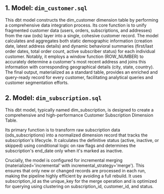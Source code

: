 ## 1. Model: `dim_customer.sql`

This dbt model constructs the dim_customer dimension table by performing a comprehensive data integration process. Its core function is to unify fragmented customer data (users, orders, subscriptions, and addresses) from the raw (ods) layer into a single, cohesive customer record. The model calculates and aggregates both static demographic information (creation date, latest address details) and dynamic behavioral summaries (first/last order dates, total order count, active subscriber status) for each individual customer. Notably, it employs a window function (ROW_NUMBER) to accurately determine a customer's most recent address and joins this information with corresponding geographical details (city, state, country). The final output, materialized as a standard table, provides an enriched and query-ready record for every customer, facilitating analytical queries and customer segmentation efforts.

## 2. Model: `dim_subscription.sql`

This dbt model, typically named dim_subscription, is designed to create a comprehensive and high-performance Customer Subscription Dimension Table.

Its primary function is to transform raw subscription data (ods_subscriptions) into a normalized dimension record that tracks the subscription's lifecycle. It calculates the definitive status (active, inactive, or skipped) using conditional logic on raw flags and determines the subscription's end_date only when it's marked as inactive.

Crucially, the model is configured for incremental merging (materialized='incremental' with incremental_strategy='merge'). This ensures that only new or changed records are processed in each run, making the pipeline highly efficient by avoiding a full rebuild. It uses subscription_id as the unique_key for the merge operation and is optimized for querying using clustering on subscription_id, customer_id, and status.